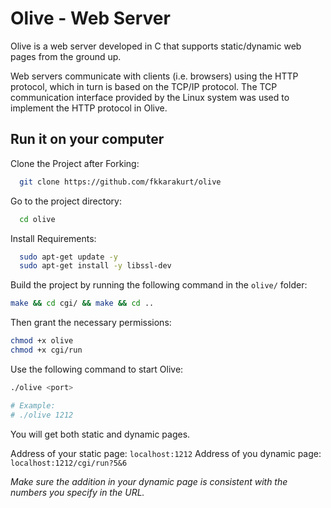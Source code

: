 
# Olive - Web Server

Olive is a web server developed in C that supports static/dynamic web pages from the ground up.



Web servers communicate with clients (i.e. browsers) using the HTTP protocol, which in turn is based on the TCP/IP protocol. The TCP communication interface provided by the Linux system was used to implement the HTTP protocol in Olive.
## Run it on your computer

Clone the Project after Forking:

```bash
  git clone https://github.com/fkkarakurt/olive
```

Go to the project directory:

```bash
  cd olive
```

Install Requirements:

```bash
  sudo apt-get update -y
  sudo apt-get install -y libssl-dev
```

Build the project by running the following command in the `olive/` folder:

```bash
make && cd cgi/ && make && cd ..
```

Then grant the necessary permissions:
```bash
chmod +x olive
chmod +x cgi/run
```

Use the following command to start Olive:
```bash
./olive <port>

# Example:
# ./olive 1212
```

You will get both static and dynamic pages.

Address of your static page: `localhost:1212`
Address of you dynamic page: `localhost:1212/cgi/run?5&6`

*Make sure the addition in your dynamic page is consistent with the numbers you specify in the URL.*